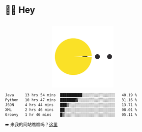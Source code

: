 
# 👋🏻 Hey
<div align="center">
	<br>
	<img src="https://raw.githubusercontent.com/Aniket965/Aniket965/master/pacman.svg?sanitize=true" width="200" height="200">
	<br>
</div>

<!--START_SECTION:waka-->
```text
Java     13 hrs 54 mins  ██████████░░░░░░░░░░░░░░░   40.19 % 
Python   10 hrs 47 mins  ███████▓░░░░░░░░░░░░░░░░░   31.16 % 
JSON     4 hrs 44 mins   ███▒░░░░░░░░░░░░░░░░░░░░░   13.71 % 
XML      2 hrs 46 mins   ██░░░░░░░░░░░░░░░░░░░░░░░   08.01 % 
Groovy   1 hr 46 mins    █▒░░░░░░░░░░░░░░░░░░░░░░░   05.11 % 
```
<!--END_SECTION:waka-->

 ➡️  来我的网站瞧瞧吗？[这里](https://www.shaolongfei.com)
